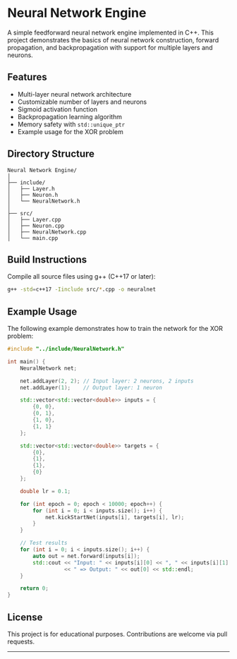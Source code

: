 # Neural Network Engine

A simple feedforward neural network engine implemented in C++. This project demonstrates the basics of neural network construction, forward propagation, and backpropagation with support for multiple layers and neurons.

## Features

- Multi-layer neural network architecture
- Customizable number of layers and neurons
- Sigmoid activation function
- Backpropagation learning algorithm
- Memory safety with `std::unique_ptr`
- Example usage for the XOR problem

## Directory Structure

```
Neural Network Engine/
│
├── include/
│   ├── Layer.h
│   ├── Neuron.h
│   └── NeuralNetwork.h
│
├── src/
│   ├── Layer.cpp
│   ├── Neuron.cpp
│   ├── NeuralNetwork.cpp
│   └── main.cpp
```

## Build Instructions

Compile all source files using g++ (C++17 or later):

```sh
g++ -std=c++17 -Iinclude src/*.cpp -o neuralnet
```

## Example Usage

The following example demonstrates how to train the network for the XOR problem:

```cpp
#include "../include/NeuralNetwork.h"

int main() {
    NeuralNetwork net;

    net.addLayer(2, 2); // Input layer: 2 neurons, 2 inputs
    net.addLayer(1);    // Output layer: 1 neuron

    std::vector<std::vector<double>> inputs = {
        {0, 0},
        {0, 1},
        {1, 0},
        {1, 1}
    };

    std::vector<std::vector<double>> targets = {
        {0},
        {1},
        {1},
        {0}
    };

    double lr = 0.1;

    for (int epoch = 0; epoch < 10000; epoch++) {
        for (int i = 0; i < inputs.size(); i++) {
            net.kickStartNet(inputs[i], targets[i], lr);
        }
    }

    // Test results
    for (int i = 0; i < inputs.size(); i++) {
        auto out = net.forward(inputs[i]);
        std::cout << "Input: " << inputs[i][0] << ", " << inputs[i][1]
                  << " => Output: " << out[0] << std::endl;
    }

    return 0;
}
```

## License

This project is for educational purposes. Contributions are welcome via pull requests.

---
